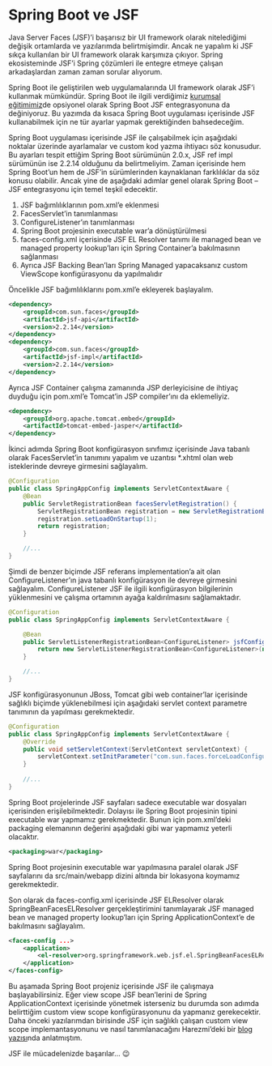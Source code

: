 # Spring Boot ve JSF

Java Server Faces (JSF)’i başarısız bir UI framework olarak nitelediğimi değişik ortamlarda ve yazılarımda belirtmişimdir. 
Ancak ne yapalım ki JSF sıkça kullanılan bir UI framework olarak karşımıza çıkıyor. Spring ekosisteminde JSF’i Spring 
çözümleri ile entegre etmeye çalışan arkadaşlardan zaman zaman sorular alıyorum.

Spring Boot ile geliştirilen web uygulamalarında UI framework olarak JSF’i kullanmak mümkündür. Spring Boot ile ilgili 
verdiğimiz [kurumsal eğitimimiz](http://www.java-egitimleri.com/springboot.html)de opsiyonel olarak Spring Boot JSF 
entegrasyonuna da değiniyoruz. Bu yazımda da kısaca Spring Boot uygulaması içerisinde JSF kullanabilmek için ne tür 
ayarlar yapmak gerektiğinden bahsedeceğim.

Spring Boot uygulaması içerisinde JSF ile çalışabilmek için aşağıdaki noktalar üzerinde ayarlamalar ve custom kod yazma 
ihtiyacı söz konusudur. Bu ayarları tespit ettiğim Spring Boot sürümünün 2.0.x,  JSF ref impl sürümünün ise 2.2.14 olduğunu 
da belirtmeliyim. Zaman içerisinde hem Spring Boot’un hem de JSF’in sürümlerinden kaynaklanan farklılıklar da söz konusu 
olabilir. Ancak yine de aşağıdaki adımlar genel olarak Spring Boot – JSF entegrasyonu için temel teşkil edecektir.

1. JSF bağımlılıklarının pom.xml’e eklenmesi
2. FacesServlet’in tanımlanması
3. ConfigureListener’ın tanımlanması
4. Spring Boot projesinin executable war’a dönüştürülmesi
5. faces-config.xml içerisinde JSF EL Resolver tanımı ile managed bean ve managed property lookup’ları için Spring 
Container’a bakılmasının sağlanması
6. Ayrıca JSF Backing Bean’ları Spring Managed yapacaksanız custom ViewScope konfigürasyonu da yapılmalıdır

Öncelikle JSF bağımlılıklarını pom.xml’e ekleyerek başlayalım.

```xml
<dependency>
    <groupId>com.sun.faces</groupId>
    <artifactId>jsf-api</artifactId>
    <version>2.2.14</version>
</dependency>
<dependency>
    <groupId>com.sun.faces</groupId>
    <artifactId>jsf-impl</artifactId>
    <version>2.2.14</version>
</dependency>
```

Ayrıca JSF Container çalışma zamanında JSP derleyicisine de ihtiyaç duyduğu için pom.xml’e Tomcat’in JSP compiler’ını da 
eklemeliyiz.

```xml
<dependency>
    <groupId>org.apache.tomcat.embed</groupId>
    <artifactId>tomcat-embed-jasper</artifactId>
</dependency>
```

İkinci adımda Spring Boot konfigürasyon sınıfımız içerisinde Java tabanlı olarak FacesServlet’in tanımını yapalım ve 
uzantısı *.xhtml olan web isteklerinde devreye girmesini sağlayalım.

```java
@Configuration
public class SpringAppConfig implements ServletContextAware {
    @Bean
    public ServletRegistrationBean facesServletRegistration() {
        ServletRegistrationBean registration = new ServletRegistrationBean(new FacesServlet(), "*.xhtml");
        registration.setLoadOnStartup(1);
        return registration;
    }

    //...
}
```

Şimdi de benzer biçimde JSF referans implementation’a ait olan ConfigureListener’ın java tabanlı konfigürasyon ile devreye 
girmesini sağlayalım. ConfigureListener JSF ile ilgili konfigürasyon bilgilerinin yüklenmesini ve çalışma ortamının ayağa 
kaldırılmasını sağlamaktadır.

```java
@Configuration
public class SpringAppConfig implements ServletContextAware {

    @Bean
    public ServletListenerRegistrationBean<ConfigureListener> jsfConfigureListener() {
        return new ServletListenerRegistrationBean<ConfigureListener>(new ConfigureListener());
    }

    //...
}
```

JSF konfigürasyonunun JBoss, Tomcat gibi web container’lar içerisinde sağlıklı biçimde yüklenebilmesi için aşağıdaki 
servlet context parametre tanımının da yapılması gerekmektedir.

```java
@Configuration
public class SpringAppConfig implements ServletContextAware {
    @Override
    public void setServletContext(ServletContext servletContext) {
        servletContext.setInitParameter("com.sun.faces.forceLoadConfiguration", Boolean.TRUE.toString());
    }
    
    //...
}
```

Spring Boot projelerinde JSF sayfaları sadece executable war dosyaları içerisinden erişilebilmektedir. Dolayısı ile Spring 
Boot projesinin tipini executable war yapmamız gerekmektedir. Bunun için pom.xml’deki packaging elemanının değerini 
aşağıdaki gibi war yapmamız yeterli olacaktır.

```xml
<packaging>war</packaging>
```

Spring Boot projesinin executable war yapılmasına paralel olarak JSF sayfalarını da src/main/webapp dizini altında bir 
lokasyona koymamız gerekmektedir.

Son olarak da faces-config.xml içerisinde JSF ELResolver olarak SpringBeanFacesELResolver gerçekleştirimini tanımlayarak 
JSF managed bean ve managed property lookup’ları için Spring ApplicationContext’e de bakılmasını sağlayalım.

```xml
<faces-config ...>
    <application>
        <el-resolver>org.springframework.web.jsf.el.SpringBeanFacesELResolver</el-resolver>
    </application>
</faces-config>
```

Bu aşamada Spring Boot projeniz içerisinde JSF ile çalışmaya başlayabilirsiniz. Eğer view scope JSF bean’lerini de Spring 
ApplicationContext içerisinde yönetmek isterseniz bu durumda son adımda belirttiğim custom view scope konfigürasyonunu 
da yapmanız gerekecektir. Daha önceki yazılarımdan birisinde JSF için sağlıklı çalışan custom view scope implemantasyonunu 
ve nasıl tanımlanacağını Harezmi’deki bir [blog yazısı](http://www.kenansevindik.com/spring-view-scope-for-jsf-2-users/)nda 
anlatmıştım.

JSF ile mücadelenizde başarılar... 😉